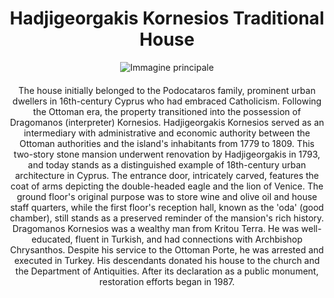 <!-- Use the following commented lines to include monument coordinates and attributes (leave empty lines if the monument has no additional info)
35.171944 33.366944
Historical monument, Museum, Traditional architecture, Old town
Accessible, Free entrance
The former house of a Dragoman !
-->

<h1 align="center">Hadjigeorgakis Kornesios Traditional House</h1>

<center>
  <img src="https://upload.wikimedia.org/wikipedia/commons/thumb/7/71/Hadjigeorgakis_Kornesios_Mansion_in_Nicosia_Republic_of_Cyprus.jpg/512px-Hadjigeorgakis_Kornesios_Mansion_in_Nicosia_Republic_of_Cyprus.jpg" alt="Immagine principale">
</center>


<p align="center" style="margin-top:20px;margin-bottom:20px;">
The house initially belonged to the Podocataros family, prominent urban dwellers in 16th-century Cyprus who had embraced Catholicism. Following the Ottoman era, the property transitioned into the possession of Dragomanos (interpreter) Kornesios. Hadjigeorgakis Kornesios served as an intermediary with administrative and economic authority between the Ottoman authorities and the island's inhabitants from 1779 to 1809.
This two-story stone mansion underwent renovation by Hadjigeorgakis in 1793, and today stands as a distinguished example of 18th-century urban architecture in Cyprus. The entrance door, intricately carved, features the coat of arms depicting the double-headed eagle and the lion of Venice. The ground floor's original purpose was to store wine and olive oil and house staff quarters, while the first floor's reception hall, known as the 'oda' (good chamber), still stands as a preserved reminder of the mansion's rich history.
Dragomanos Kornesios was a wealthy man from Kritou Terra. He was well-educated, fluent in Turkish, and had connections with Archbishop Chrysanthos. Despite his service to the Ottoman Porte, he was arrested and executed in Turkey. His descendants donated his house to the church and the Department of Antiquities. After its declaration as a public monument, restoration efforts began in 1987.
</p>

